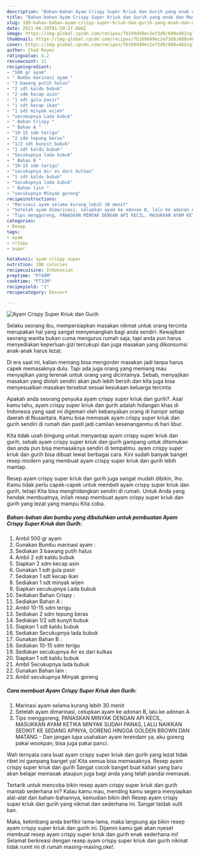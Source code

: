 ```yaml
---
description: "Bahan-bahan Ayam Crispy Super Kriuk dan Gurih yang enak dan Mudah Dibuat"
title: "Bahan-bahan Ayam Crispy Super Kriuk dan Gurih yang enak dan Mudah Dibuat"
slug: 189-bahan-bahan-ayam-crispy-super-kriuk-dan-gurih-yang-enak-dan-mudah-dibuat
date: 2021-06-29T01:50:17.606Z
image: https://img-global.cpcdn.com/recipes/7b169d49ec2ef3d0/680x482cq70/ayam-crispy-super-kriuk-dan-gurih-foto-resep-utama.jpg
thumbnail: https://img-global.cpcdn.com/recipes/7b169d49ec2ef3d0/680x482cq70/ayam-crispy-super-kriuk-dan-gurih-foto-resep-utama.jpg
cover: https://img-global.cpcdn.com/recipes/7b169d49ec2ef3d0/680x482cq70/ayam-crispy-super-kriuk-dan-gurih-foto-resep-utama.jpg
author: Chad Reyes
ratingvalue: 4.2
reviewcount: 11
recipeingredient:
- "500 gr ayam"
- " Bumbu marinasi ayam "
- "3 bawang putih halus"
- "2 sdt kaldu bubuk"
- "2 sdm kecap asin"
- "1 sdt gula pasir"
- "1 sdt kecap ikan"
- "1 sdt minyak wijen"
- "secukupnya Lada bubuk"
- " Bahan Crispy "
- " Bahan A "
- "10-15 sdm terigu"
- "2 sdm tepung beras"
- "1/2 sdt kunyit bubuk"
- "1 sdt kaldu bubuk"
- "Secukupnya lada bubuk"
- " Bahan B "
- "10-15 sdm terigu"
- "secukupnya Air es dari kulkas"
- "1 sdt kaldu bubuk"
- "Secukupnya lada bubuk"
- " Bahan lain "
- "secukupnya Minyak goreng"
recipeinstructions:
- "Marinasi ayam selama kurang lebih 30 menit"
- "Setelah ayam dimarinasi, celupkan ayam ke adonan B, lalu ke adonan A"
- "Tips menggoreng, PANASKAN MINYAK DENGAN API KECIL, MASUKKAN AYAM KETIKA MINYAK SUDAH PANAS, LALU NAIKKAN SEDIKIT KE SEDANG APINYA, GORENG HINGGA GOLDEN BROWN DAN MATANG  Dan jangan lupa usahakan ayam terendam ya, aku goreng pakai wookpan, bisa juga pakai panci."
categories:
- Resep
tags:
- ayam
- crispy
- super

katakunci: ayam crispy super 
nutrition: 208 calories
recipecuisine: Indonesian
preptime: "PT40M"
cooktime: "PT32M"
recipeyield: "1"
recipecategory: Dessert

---
```



![Ayam Crispy Super Kriuk dan Gurih](https://img-global.cpcdn.com/recipes/7b169d49ec2ef3d0/680x482cq70/ayam-crispy-super-kriuk-dan-gurih-foto-resep-utama.jpg)

Selaku seorang ibu, mempersiapkan masakan nikmat untuk orang tercinta merupakan hal yang sangat menyenangkan bagi anda sendiri. Kewajiban seorang  wanita bukan cuma mengurus rumah saja, tapi anda pun harus menyediakan keperluan gizi tercukupi dan juga masakan yang dikonsumsi anak-anak harus lezat.

Di era  saat ini, kalian memang bisa mengorder masakan jadi tanpa harus capek memasaknya dulu. Tapi ada juga orang yang memang mau menyajikan yang terenak untuk orang yang dicintainya. Sebab, menyajikan masakan yang diolah sendiri akan jauh lebih bersih dan kita juga bisa menyesuaikan masakan tersebut sesuai kesukaan keluarga tercinta. 



Apakah anda seorang penyuka ayam crispy super kriuk dan gurih?. Asal kamu tahu, ayam crispy super kriuk dan gurih adalah hidangan khas di Indonesia yang saat ini digemari oleh kebanyakan orang di hampir setiap daerah di Nusantara. Kamu bisa memasak ayam crispy super kriuk dan gurih sendiri di rumah dan pasti jadi camilan kesenanganmu di hari libur.

Kita tidak usah bingung untuk menyantap ayam crispy super kriuk dan gurih, sebab ayam crispy super kriuk dan gurih gampang untuk ditemukan dan anda pun bisa memasaknya sendiri di tempatmu. ayam crispy super kriuk dan gurih bisa dibuat lewat berbagai cara. Kini sudah banyak banget resep modern yang membuat ayam crispy super kriuk dan gurih lebih mantap.

Resep ayam crispy super kriuk dan gurih juga sangat mudah dibikin, lho. Kamu tidak perlu capek-capek untuk membeli ayam crispy super kriuk dan gurih, tetapi Kita bisa menghidangkan sendiri di rumah. Untuk Anda yang hendak membuatnya, inilah resep membuat ayam crispy super kriuk dan gurih yang lezat yang mampu Kita coba.

<!--inarticleads1-->

##### Bahan-bahan dan bumbu yang dibutuhkan untuk pembuatan Ayam Crispy Super Kriuk dan Gurih:

1. Ambil 500 gr ayam
1. Gunakan  Bumbu marinasi ayam :
1. Sediakan 3 bawang putih halus
1. Ambil 2 sdt kaldu bubuk
1. Siapkan 2 sdm kecap asin
1. Gunakan 1 sdt gula pasir
1. Sediakan 1 sdt kecap ikan
1. Sediakan 1 sdt minyak wijen
1. Siapkan secukupnya Lada bubuk
1. Sediakan  Bahan Crispy :
1. Sediakan  Bahan A :
1. Ambil 10-15 sdm terigu
1. Sediakan 2 sdm tepung beras
1. Sediakan 1/2 sdt kunyit bubuk
1. Siapkan 1 sdt kaldu bubuk
1. Sediakan Secukupnya lada bubuk
1. Gunakan  Bahan B :
1. Sediakan 10-15 sdm terigu
1. Sediakan secukupnya Air es dari kulkas
1. Siapkan 1 sdt kaldu bubuk
1. Ambil Secukupnya lada bubuk
1. Gunakan  Bahan lain :
1. Ambil secukupnya Minyak goreng




<!--inarticleads2-->

##### Cara membuat Ayam Crispy Super Kriuk dan Gurih:

1. Marinasi ayam selama kurang lebih 30 menit
1. Setelah ayam dimarinasi, celupkan ayam ke adonan B, lalu ke adonan A
1. Tips menggoreng, PANASKAN MINYAK DENGAN API KECIL, MASUKKAN AYAM KETIKA MINYAK SUDAH PANAS, LALU NAIKKAN SEDIKIT KE SEDANG APINYA, GORENG HINGGA GOLDEN BROWN DAN MATANG  - Dan jangan lupa usahakan ayam terendam ya, aku goreng pakai wookpan, bisa juga pakai panci.




Wah ternyata cara buat ayam crispy super kriuk dan gurih yang lezat tidak ribet ini gampang banget ya! Kita semua bisa memasaknya. Resep ayam crispy super kriuk dan gurih Sangat cocok banget buat kalian yang baru akan belajar memasak ataupun juga bagi anda yang telah pandai memasak.

Tertarik untuk mencoba bikin resep ayam crispy super kriuk dan gurih mantab sederhana ini? Kalau kamu mau, mending kamu segera menyiapkan alat-alat dan bahan-bahannya, kemudian bikin deh Resep ayam crispy super kriuk dan gurih yang nikmat dan sederhana ini. Sangat taidak sulit kan. 

Maka, ketimbang anda berfikir lama-lama, maka langsung aja bikin resep ayam crispy super kriuk dan gurih ini. Dijamin kamu gak akan nyesel membuat resep ayam crispy super kriuk dan gurih enak sederhana ini! Selamat berkreasi dengan resep ayam crispy super kriuk dan gurih nikmat tidak rumit ini di rumah masing-masing,oke!.

